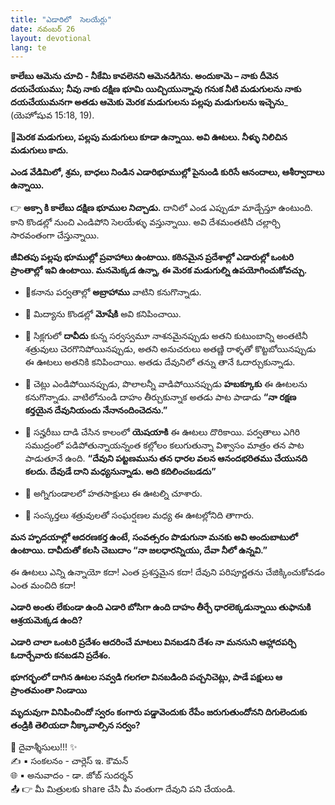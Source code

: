 ```yaml
---
title: "ఎడారిలో  సెలయేర్లు"
date: నవంబర్ 26
layout: devotional
lang: te
---
```


**కాలేబు ఆమెను చూచి - నీకేమి కావలెనని ఆమెనడిగెను. అందుకామె – నాకు దీవెన దయచేయుము; నీవు నాకు దక్షిణ భూమి యిచ్చియున్నావు గనుక నీటి మడుగులను నాకు దయచేయుమనగా అతడు ఆమెకు మెరక మడుగులను పల్లపు మడుగులను ఇచ్చెను**_ (యెహోషువ 15:18, 19). 

**📖మెరక మడుగులు, పల్లపు మడుగులు కూడా ఉన్నాయి. అవి ఊటలు. నీళ్ళు నిలిచిన మడుగులు కాదు.**

 **ఎండ వేడిమిలో, శ్రమ, బాధలు నిండిన ఎడారిభూముల్లో పైనుండి కురిసే ఆనందాలు, ఆశీర్వాదాలు ఉన్నాయి.**

👉 **అక్సా కి కాలేబు దక్షిణ భూముల నిచ్చాడు.** దానిలో ఎండ ఎప్పుడూ మాడ్చేస్తూ ఉంటుంది. కాని కొండల్లో నుంచి ఎండిపోని సెలయేళ్ళు వస్తున్నాయి. అవి దేశమంతటినీ చల్లార్చి సారవంతంగా చేస్తున్నాయి.

**జీవితపు పల్లపు భూముల్లో ప్రవాహాలు ఉంటాయి. కఠినమైన ప్రదేశాల్లో ఎడారుల్లో ఒంటరి ప్రాంతాల్లో ఇవి ఉంటాయి. మనమెక్కడ ఉన్నా, ఈ మెరక మడుగుల్ని ఉపయోగించుకోవచ్చు.**

- 🔹కనాను పర్వతాల్లో **అబ్రాహాము** వాటిని కనుగొన్నాడు.

- 🔹 మిద్యాను కొండల్లో **మోషేకి** అవి కనిపించాయి.

- 🔹 సిక్లగులో **దావీదు** కున్న సర్వస్వమూ నాశనమైనప్పుడు అతని కుటుంబాన్ని అంతటినీ శత్రువులు చెరగొనిపోయినప్పుడు, అతని అనుచరులు అతణ్ణి రాళ్ళతో కొట్టబోయినప్పుడు ఈ ఊటలు అతనికి కనిపించాయి. అతడు దేవునిలో తన్ను తానే ఓదార్చుకున్నాడు.

- 🔹 చెట్లు ఎండిపోయినప్పుడు, పొలాలన్నీ వాడిపోయినప్పుడు **హబక్కూకు** ఈ ఊటలను కనుగొన్నాడు. వాటిలోనుండి దాహం తీర్చుకున్నాక అతడు పాట పాడాడు **“నా రక్షణ కర్తయైన దేవునియందు నేనానందించెదను.”**

- 🔹 సన్హరీబు  దాడి చేసిన కాలంలో **యెషయాకి** ఈ ఊటలు దొరికాయి. పర్వతాలు ఎగిరి సముద్రంలో పడిపోతున్నాయన్నంత కల్లోలం కలుగుతున్నా విశ్వాసం మాత్రం తన పాట పాడుతూనే ఉంది. **“దేవుని పట్టణమును తన ధారల వలన ఆనందభరితము చేయునది కలదు. దేవుడే దాని మధ్యనున్నాడు. అది కదిలించబడదు”**

- 🔹 అగ్నిగుండాలలో హతసాక్షులు ఈ ఊటల్ని చూశారు.

- 🔹 సంస్కర్తలు శత్రువులతో సంఘర్షణల మధ్య ఈ ఊటల్లోనిది తాగారు.

**మన హృదయాల్లో ఆదరణకర్త ఉంటే, సంవత్సరం పొడుగునా మనకు అవి అందుబాటులో ఉంటాయి. దావీదుతో కలసి చెబుదాం “నా జలధారన్నియు, దేవా నీలో ఉన్నవి.”**

ఈ ఊటలు ఎన్ని ఉన్నాయో కదా! ఎంత ప్రశస్తమైన కదా! దేవుని పరిపూర్ణతను చేజిక్కించుకోవడం ఎంత మంచిది కదా!

**ఎడారి అంతు లేకుండా ఉంది ఎడారి బోసిగా ఉంది దాహం తీర్చే ధారలెక్కడున్నాయి తుఫానుకి ఆశ్రయమెక్కడ ఉంది?**

**ఎడారి చాలా ఒంటరి ప్రదేశం ఆదరించే మాటలు వినబడని దేశం నా మనసుని ఆహ్లాదపర్చి ఓదార్చేవారు కనబడని ప్రదేశం.**

**భూగర్భంలో దాగిన ఊటల సవ్వడి గలగలా వినబడింది పచ్చనిచెట్లు, పాడే పక్షులు ఆ ప్రాంతమంతా నిండాయి**

**మృదువుగా వినిపించిందో స్వరం కంగారు పడ్డావెందుకు రేపేం జరుగుతుందోనని దిగులెందుకు తండ్రికి తెలియదా నీక్కావాల్సిన సర్వం?**

<div class="blessing">🙏 <span class="bless-text">దైవాశ్శీసులు!!!</span> ✨</div>

<div class="credit">✍️ <span class="credit-text">▪ సంకలనం - చార్లెస్ ఇ. కౌమన్</span></div>
<div class="credit">🌐 <span class="credit-text">▪ అనువాదం - డా. జోబ్ సుదర్శన్</span></div>


<div class="share">📤 👉 <span class="share-text">మీ మిత్రులకు share చేసి మీ వంతుగా దేవుని పని చేయండి.</span></div>
